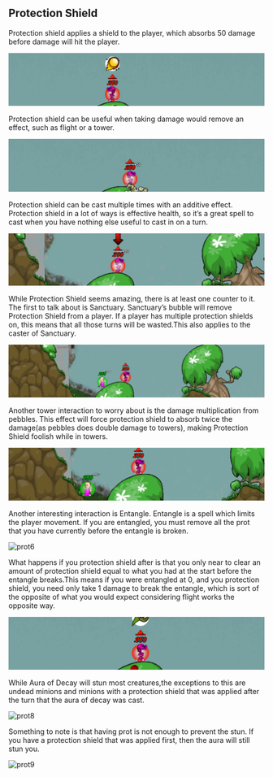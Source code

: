 ## Protection Shield


Protection shield applies a shield to the player, which absorbs 50 damage before damage will hit the player.


![prot1](https://raw.githubusercontent.com/1IlIl/wikidata/main/overlight/gifs/prot1.gif)


Protection shield can be useful when taking damage would remove an effect, such as flight or a tower.


![prot2](https://raw.githubusercontent.com/1IlIl/wikidata/main/overlight/gifs/prot2.gif)


Protection shield can be cast multiple times with an additive effect. Protection shield in a lot of ways is effective health, so it’s a great spell to cast when you have nothing else useful to cast in on a turn.


![prot3](https://raw.githubusercontent.com/1IlIl/wikidata/main/overlight/gifs/prot3.gif)


While Protection Shield seems amazing, there is at least one counter to it. The first to talk about is Sanctuary. Sanctuary’s bubble will remove Protection Shield from a player. If a player has multiple protection shields on, this means that all those turns will be wasted.This also applies to the caster of Sanctuary.


![prot4](https://raw.githubusercontent.com/1IlIl/wikidata/main/overlight/gifs/prot4.gif)


Another tower interaction to worry about is the damage multiplication from pebbles. This effect will force protection shield to absorb twice the damage(as pebbles does double damage to towers), making Protection Shield foolish while in towers.


![prot5](https://raw.githubusercontent.com/1IlIl/wikidata/main/overlight/gifs/prot5.gif)


Another interesting interaction is Entangle. Entangle is a spell which limits the player movement. If you are entangled, you must remove all the prot that you have currently before the entangle is broken.


![prot6](https://raw.githubusercontent.com/1IlIl/wikidata/main/overlight/gifs/prot6.gif)


What happens if you protection shield after is that you only near to clear an amount of protection shield equal to what you had at the start before the entangle breaks.This means if you were entangled at 0, and you protection shield, you need only take 1 damage to break the entangle, which is sort of the opposite of what you would expect considering flight works the opposite way.


![prot7](https://raw.githubusercontent.com/1IlIl/wikidata/main/overlight/gifs/prot7.gif)


While Aura of Decay will stun most creatures,the exceptions to this are undead minions and minions with a protection shield that was applied after the turn that the aura of decay was cast.


![prot8](https://raw.githubusercontent.com/1IlIl/wikidata/main/overlight/gifs/prot8.gif)


Something to note is that having prot is not enough to prevent the stun. If you have a protection shield that was applied first, then the aura will still stun you.


![prot9](https://raw.githubusercontent.com/1IlIl/wikidata/main/overlight/gifs/prot9.gif)


